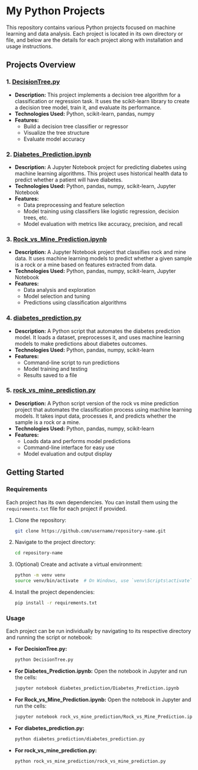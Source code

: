 # My Python Projects

This repository contains various Python projects focused on machine learning and data analysis. Each project is located in its own directory or file, and below are the details for each project along with installation and usage instructions.

## Projects Overview

### 1. [DecisionTree.py](./DecisionTree.py)

- **Description:** This project implements a decision tree algorithm for a classification or regression task. It uses the scikit-learn library to create a decision tree model, train it, and evaluate its performance.
- **Technologies Used:** Python, scikit-learn, pandas, numpy
- **Features:**
    - Build a decision tree classifier or regressor
    - Visualize the tree structure
    - Evaluate model accuracy

### 2. [Diabetes_Prediction.ipynb](./Diabetes_Prediction.ipynb)

- **Description:** A Jupyter Notebook project for predicting diabetes using machine learning algorithms. This project uses historical health data to predict whether a patient will have diabetes.
- **Technologies Used:** Python, pandas, numpy, scikit-learn, Jupyter Notebook
- **Features:**
    - Data preprocessing and feature selection
    - Model training using classifiers like logistic regression, decision trees, etc.
    - Model evaluation with metrics like accuracy, precision, and recall

### 3. [Rock_vs_Mine_Prediction.ipynb](./Rock_vs_Mine_Prediction.ipynb)

- **Description:** A Jupyter Notebook project that classifies rock and mine data. It uses machine learning models to predict whether a given sample is a rock or a mine based on features extracted from data.
- **Technologies Used:** Python, pandas, numpy, scikit-learn, Jupyter Notebook
- **Features:**
    - Data analysis and exploration
    - Model selection and tuning
    - Predictions using classification algorithms

### 4. [diabetes_prediction.py](./diabetes_prediction.py)

- **Description:** A Python script that automates the diabetes prediction model. It loads a dataset, preprocesses it, and uses machine learning models to make predictions about diabetes outcomes.
- **Technologies Used:** Python, pandas, numpy, scikit-learn
- **Features:**
    - Command-line script to run predictions
    - Model training and testing
    - Results saved to a file

### 5. [rock_vs_mine_prediction.py](./rock_vs_mine_prediction.py)

- **Description:** A Python script version of the rock vs mine prediction project that automates the classification process using machine learning models. It takes input data, processes it, and predicts whether the sample is a rock or a mine.
- **Technologies Used:** Python, pandas, numpy, scikit-learn
- **Features:**
    - Loads data and performs model predictions
    - Command-line interface for easy use
    - Model evaluation and output display

## Getting Started

### Requirements

Each project has its own dependencies. You can install them using the `requirements.txt` file for each project if provided.

1. Clone the repository:
    ```bash
    git clone https://github.com/username/repository-name.git
    ```

2. Navigate to the project directory:
    ```bash
    cd repository-name
    ```

3. (Optional) Create and activate a virtual environment:
    ```bash
    python -m venv venv
    source venv/bin/activate  # On Windows, use `venv\Scripts\activate`
    ```

4. Install the project dependencies:
    ```bash
    pip install -r requirements.txt
    ```

### Usage

Each project can be run individually by navigating to its respective directory and running the script or notebook:

- **For DecisionTree.py:**
    ```bash
    python DecisionTree.py
    ```

- **For Diabetes_Prediction.ipynb:**
    Open the notebook in Jupyter and run the cells:
    ```bash
    jupyter notebook diabetes_prediction/Diabetes_Prediction.ipynb
    ```

- **For Rock_vs_Mine_Prediction.ipynb:**
    Open the notebook in Jupyter and run the cells:
    ```bash
    jupyter notebook rock_vs_mine_prediction/Rock_vs_Mine_Prediction.ipynb
    ```

- **For diabetes_prediction.py:**
    ```bash
    python diabetes_prediction/diabetes_prediction.py
    ```

- **For rock_vs_mine_prediction.py:**
    ```bash
    python rock_vs_mine_prediction/rock_vs_mine_prediction.py
    ```
